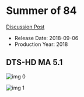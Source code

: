 # Summer of 84

[Discussion Post](https://www.avsforum.com/threads/bass-eq-for-filtered-movies.2995212/post-56994854)

* Release Date: 2018-09-06
* Production Year: 2018

## DTS-HD MA 5.1

![img 0](https://i.imgur.com/VarG5av.jpg)

![img 1](https://i.imgur.com/ESpziG9.jpg)


